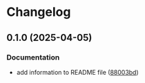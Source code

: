 # Changelog

## 0.1.0 (2025-04-05)


### Documentation

* add information to README file ([88003bd](https://github.com/Gabriel-Rockson/wpmx/commit/88003bd056edee1180540c339d04ae335a803839))
